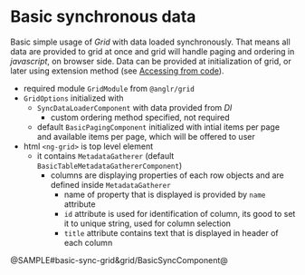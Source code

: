 # Basic synchronous data

Basic simple usage of *Grid* with data loaded synchronously. That means all data are provided to grid at once and grid will handle paging and ordering in *javascript*, on browser side. Data can be provided at initialization of grid, or later using extension method (see [Accessing from code](/grid/accessingFromCode)).

- required module `GridModule` from `@anglr/grid`
- `GridOptions` initialized with
    - `SyncDataLoaderComponent` with data provided from *DI*
        - custom ordering method specified, not required
    - default `BasicPagingComponent` initialized with intial items per page and available items per page, which will be offered to user
- html `<ng-grid>` is top level element
    - it contains `MetadataGatherer` (default `BasicTableMetadataGathererComponent`)
        - columns are displaying properties of each row objects and are defined inside `MetadataGatherer`
            - name of property that is displayed is provided by `name` attribute
            - `id` attribute is used for identification of column, its good to set it to unique string, used for column selection
            - `title` attribute contains text that is displayed in header of each column

@SAMPLE#basic-sync-grid&grid/BasicSyncComponent@